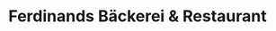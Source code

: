 ---
title: "Ferdinands Bäckerei & Restaurant"
url: /petershagen/ferdinands-baeckerei-und-restaurant/
shop: Bäckerei
---